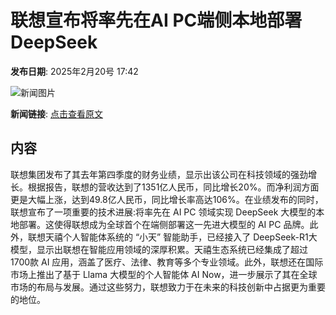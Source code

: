 # 联想宣布将率先在AI PC端侧本地部署DeepSeek

**发布日期**: 2025年2月20号 17:42

![新闻图片](https://pic.chinaz.com/picmap/202502051558203268_1.jpg)

**新闻链接**: [点击查看原文](https://www.aibase.com/zh/news/15571)

## 内容

联想集团发布了其去年第四季度的财务业绩，显示出该公司在科技领域的强劲增长。根据报告，联想的营收达到了1351亿人民币，同比增长20%。而净利润方面更是大幅上涨，达到49.8亿人民币，同比增长率高达106%。在业绩发布的同时，联想宣布了一项重要的技术进展:将率先在 AI PC 领域实现 DeepSeek 大模型的本地部署。这使得联想成为全球首个在端侧部署这一先进大模型的 AI PC 品牌。此外，联想天禧个人智能体系统的 “小天” 智能助手，已经接入了 DeepSeek-R1大模型，显示出联想在智能应用领域的深厚积累。天禧生态系统已经集成了超过1700款 AI 应用，涵盖了医疗、法律、教育等多个专业领域。此外，联想还在国际市场上推出了基于 Llama 大模型的个人智能体 AI Now，进一步展示了其在全球市场的布局与发展。通过这些努力，联想致力于在未来的科技创新中占据更为重要的地位。
